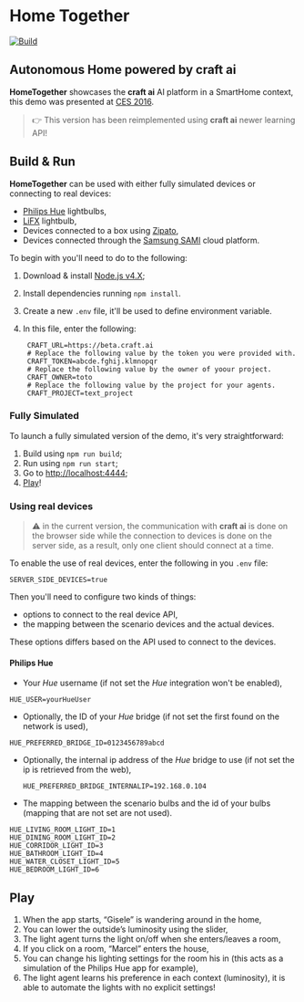# Home Together #

[![Build](https://img.shields.io/travis/craft-ai/HomeTogether/master.svg?style=flat-square)](https://travis-ci.org/craft-ai/HomeTogether)

## Autonomous Home powered by **craft ai** ##

**HomeTogether** showcases the **craft ai** AI platform in a SmartHome context,
this demo was presented at [CES 2016](http://www.craft.ai/blog/home-together-a-ces-demo/).

> :point_right: This version has been reimplemented using **craft ai** newer learning API!

## Build & Run ##

**HomeTogether** can be used with either fully simulated devices or connecting to real devices:
- [Philips Hue](http://www2.meethue.com) lightbulbs,
- [LiFX](http://www.lifx.com) lightbulb,
- Devices connected to a box using [Zipato](https://www.zipato.com),
- Devices connected through the [Samsung SAMI](https://www.samsungsami.io) cloud platform.

To begin with you'll need to do to the following:
1. Download & install [Node.js v4.X](https://nodejs.org/en/download/);
2. Install dependencies running `npm install`.
3. Create a new `.env` file, it'll be used to define environment variable.
4. In this file, enter the following:

        CRAFT_URL=https://beta.craft.ai
        # Replace the following value by the token you were provided with.
        CRAFT_TOKEN=abcde.fghij.klmnopqr
        # Replace the following value by the owner of yoour project.
        CRAFT_OWNER=toto
        # Replace the following value by the project for your agents.
        CRAFT_PROJECT=text_project

### Fully Simulated ###

To launch a fully simulated version of the demo, it's very straightforward:

1. Build using `npm run build`;
2. Run using `npm run start`;
3. Go to <http://localhost:4444>;
4. [Play](#play)!

### Using real devices ###

> :warning: in the current version, the communication with **craft ai** is done
> on the browser side while the connection to devices is done on the server side,
> as a result, only one client should connect at a time.

To enable the use of real devices, enter the following in you `.env` file:

    SERVER_SIDE_DEVICES=true

Then you'll need to configure two kinds of things:

- options to connect to the real device API,
- the mapping between the scenario devices and the actual devices.

These options differs based on the API used to connect to the devices.

#### Philips Hue ####

- Your _Hue_ username (if not set the _Hue_ integration won't be enabled),

```
HUE_USER=yourHueUser
```

- Optionally, the ID of your _Hue_ bridge (if not set the first found on the network is used),

```
HUE_PREFERRED_BRIDGE_ID=0123456789abcd
```

- Optionally, the internal ip address of the _Hue_ bridge to use (if not set the ip is retrieved from the web),

      HUE_PREFERRED_BRIDGE_INTERNALIP=192.168.0.104

- The mapping between the scenario bulbs and the id of your bulbs (mapping that are not set are not used).

```
HUE_LIVING_ROOM_LIGHT_ID=1
HUE_DINING_ROOM_LIGHT_ID=2
HUE_CORRIDOR_LIGHT_ID=3
HUE_BATHROOM_LIGHT_ID=4
HUE_WATER_CLOSET_LIGHT_ID=5
HUE_BEDROOM_LIGHT_ID=6
```

## Play ##

1. When the app starts, “Gisele” is wandering around in the home,
2. You can lower the outside’s luminosity using the slider,
3. The light agent turns the light on/off when she enters/leaves a room,
4. If you click on a room, “Marcel” enters the house,
5. You can change his lighting settings for the room his in (this acts as a simulation of the Philips Hue app for example),
6. The light agent learns his preference in each context (luminosity), it is able to automate the lights with no explicit settings!
